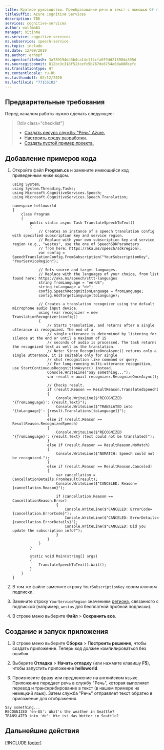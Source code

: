 ```yaml
---
title: Краткое руководство. Преобразование речи в текст с помощью C# (.NET Core в Windows) в службе "Речь"
titleSuffix: Azure Cognitive Services
description: TBD
services: cognitive-services
author: wolfma61
manager: nitinme
ms.service: cognitive-services
ms.subservice: speech-service
ms.topic: include
ms.date: 12/09/2019
ms.author: erhopf
ms.openlocfilehash: 3a789194da3b4ca14c1f4cfa679dd21398da305d
ms.sourcegitcommit: 812bc3c318f513cefc5b767de8754a6da888befc
ms.translationtype: HT
ms.contentlocale: ru-RU
ms.lasthandoff: 02/12/2020
ms.locfileid: "77156102"
---
```

## <a name="prerequisites"></a>Предварительные требования

Перед началом работы нужно сделать следующее:

> [!div class="checklist"]
> * [Создать ресурс службы "Речь" Azure.](../../../../get-started.md)
> * [Настроить среду разработки.](../../../../quickstarts/setup-platform.md?tabs=dotnetcore)
> * [Создать пустой пример проекта.](../../../../quickstarts/create-project.md?tabs=dotnetcore)

## <a name="add-sample-code"></a>Добавление примеров кода

1. Откройте файл **Program.cs** и замените имеющийся код приведенным ниже кодом.

   ```Csharp
   using System;
   using System.Threading.Tasks;
   using Microsoft.CognitiveServices.Speech;
   using Microsoft.CognitiveServices.Speech.Translation;

   namespace helloworld
   {
       class Program
       {
           public static async Task TranslateSpeechToText()
           {
               // Creates an instance of a speech translation config with specified subscription key and service region.
               // Replace with your own subscription key and service region (e.g., "westus", use the one of SpeechSDKParameters
               // from here: https://aka.ms/speech/sdkregion).   
               var config = SpeechTranslationConfig.FromSubscription("YourSubscriptionKey", "YourServiceRegion");

               // Sets source and target languages.
               // Replace with the languages of your choice, from list found here: https://aka.ms/speech/sttt-languages
               string fromLanguage = "en-US";
               string toLanguage = "de";
               config.SpeechRecognitionLanguage = fromLanguage;
               config.AddTargetLanguage(toLanguage);

               // Creates a translation recognizer using the default microphone audio input device.
               using (var recognizer = new TranslationRecognizer(config))
               {
                   // Starts translation, and returns after a single utterance is recognized. The end of a
                   // single utterance is determined by listening for silence at the end or until a maximum of 15
                   // seconds of audio is processed. The task returns the recognized text as well as the translation.
                   // Note: Since RecognizeOnceAsync() returns only a single utterance, it is suitable only for single
                   // shot recognition like command or query.
                   // For long-running multi-utterance recognition, use StartContinuousRecognitionAsync() instead.
                   Console.WriteLine("Say something...");
                   var result = await recognizer.RecognizeOnceAsync();

                   // Checks result.
                   if (result.Reason == ResultReason.TranslatedSpeech)
                   {
                       Console.WriteLine($"RECOGNIZED '{fromLanguage}': {result.Text}");
                       Console.WriteLine($"TRANSLATED into '{toLanguage}': {result.Translations[toLanguage]}");
                   }
                   else if (result.Reason == ResultReason.RecognizedSpeech)
                   {
                       Console.WriteLine($"RECOGNIZED '{fromLanguage}': {result.Text} (text could not be translated)");
                   }
                   else if (result.Reason == ResultReason.NoMatch)
                   {
                       Console.WriteLine($"NOMATCH: Speech could not be recognized.");
                   }
                   else if (result.Reason == ResultReason.Canceled)
                   {
                       var cancellation = CancellationDetails.FromResult(result);
                       Console.WriteLine($"CANCELED: Reason={cancellation.Reason}");

                       if (cancellation.Reason == CancellationReason.Error)
                       {
                           Console.WriteLine($"CANCELED: ErrorCode={cancellation.ErrorCode}");
                           Console.WriteLine($"CANCELED: ErrorDetails={cancellation.ErrorDetails}");
                           Console.WriteLine($"CANCELED: Did you update the subscription info?");
                       }
                   }
               }
           }

           static void Main(string[] args)
           {
               TranslateSpeechToText().Wait();
           }
       }
   }
   ```

1. В том же файле замените строку `YourSubscriptionKey` своим ключом подписки.

1. Замените строку `YourServiceRegion` значением [региона](~/articles/cognitive-services/Speech-Service/regions.md), связанного с подпиской (например, `westus` для бесплатной пробной подписки).

1. В строке меню выберите **Файл** > **Сохранить все**.

## <a name="build-and-run-the-application"></a>Создание и запуск приложения

1. В строке меню выберите **Сборка** > **Построить решение**, чтобы создать приложение. Теперь код должен компилироваться без ошибок.

1. Выберите **Отладка** > **Начать отладку** (или нажмите клавишу **F5**), чтобы запустить приложение **helloworld**.

1. Произнесите фразу или предложение на английском языке. Приложение передает речь в службу "Речь", которая выполняет перевод и транскрибирование в текст (в нашем примере на немецкий язык). Затем служба "Речь" отправляет текст обратно в приложение для отображения.

````
Say something...
RECOGNIZED 'en-US': What's the weather in Seattle?
TRANSLATED into 'de': Wie ist das Wetter in Seattle?
````

## <a name="next-steps"></a>Дальнейшие действия

[!INCLUDE [footer](./footer.md)]
